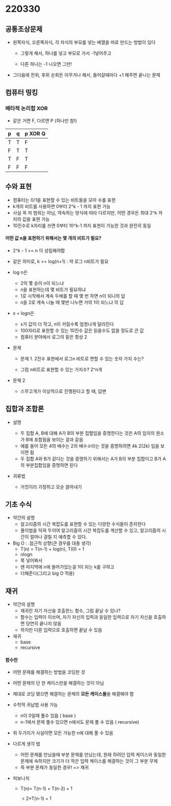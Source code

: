 # 220330

## 공통조상문제

- 왼쪽자식, 오른쪽자식, 각 자식의 부모를 넣는 배열을 따로 만드는 방법이 있다

  - 그렇게 해서, 하나를 넣고 부모로 가서 -1넣어주고

  - 다른 하나는 -1 나오면 그만!

- 그다음에 전위, 후위 순회든 아무거나 해서, 들어갈때마다 +1 해주면 끝나는 문제



## 컴퓨터 띵킹

### 배타적 논리합 XOR

- 같은 거면 F, 다르면 P (하나만 참!)

| p    | q    | p XOR Q |
| ---- | ---- | ------- |
| T    | T    | F       |
| F    | T    | T       |
| T    | F    | T       |
| F    | F    | F       |

## 수와 표현

- 컴퓨터는 0/1을 표현할 수 있는 비트들을 모아 수를 표현
- k개의 비트를 사용하면 0부터 2^k - 1 까지 표현 가능
- 사실 꼭 저 범위는 아님, 약속하는 방식에 따라 다르지만, 어떤 경우든 최대 2^k 까지의 값을 표현 가능
- 10진수로 k자리를 쓰면 0부터 10^k-1 까지 표현이 가능한 것과 완전히 동일



#### 어떤 값 n을 표현하기 위해서는 몇 개의 비트가 필요?

- 2^k - 1 >= n 이 성립해야함
- 같은 의미로, k >= log(n+1) : 약 로그 n비트가 필요



- log n은

  - 2의 몇 승이 n이 되느냐
  - n을 표현하는데 몇 비트가 필요하냐
  - 1로 시작해서 계속 두배를 할 때 몇 번 하면 n이 되니의 답
  - n을 2로 계속 나눌 때 몇번 나누면 거의 1이 되느냐 의 답

- x = logn은

  - x가 값이 더 작고, n이 커질수록 엄청나게 달라진다
  - 100자리로 표한할 수 있는 10진수 값은 읽을수도 없을 정도로 큰 값
  - 컴퓨터 분야에서 로그의 밑은 항상 2 

- 문제

  - 문제 1. 2진수 표현에서 로그n 비트로 편할 수 있는 숫자 가지 수는?

  - 그럼 n비트로 표현할 수 있는 가지수? 2^n개

- 문제 2

  - 스무고개가 이상적으로 진행된다고 할 때, 답변

## 집합과 조합론

- 설명
  - 두 집합 A, B에 대해 A가 B의 부분 집합임을 증명한다는 것은 A의 임의의 원소가 B에 포함됨을 보이는 겉과 같음
  - 예를 들어 모든 4의 배수는 2의 배수ㄹ라는 것을 증명하려면  4k  2(2k) 임을 보이면 됨
  - 두 집합 A와 B가 같다는 것을 증명하기 위해서는 A가 B의 부분 집합이고 B가 A의 부분집합임을 증명하면 된다



- 귀류법
  - 거짓이라 가정하고 모순 끌어내기





## 기초 수식

- 약간의 설명
  - 알고리즘의 시간 복잡도를 표현할 수 있는 다양한 수식들이 존자한다
  - 풀이법을 익혀 두어여 알고리즘의 시간 복잡도를 계산할 수 있고, 알고리즘의 시간이 얼마나 걸릴 지 예측할 수 있다.
- Big O : .점근적 상향(큰 경우를 대충 생각)
  - T(n) = T(n-1) + log(n), T(0) = 1
  - nlogn
  - 쭉 넣어봐서
  - 맨 마지막에 n에 들어가있는걸 1이 되는 k를 구하고
  - 더해준다(그리고 big O 적용)

## 재귀

- 약간의 설명
  - 재귀란 자기 자신을 호출한느 함수, 그럼 끝날 수 있나?
  - 함수는 입력이 이쓰며, 자기 자신의 입력과 동일한 입력으로 자기 자신을 호출하면 당연히 끝나지 않음
  - 하지만 다른 입력으로 호출하면 끝날 수 있음
- 재귀
  - base
  - recursive



#### 함수란

- 어떤 문제를 해결하는 방법을 코딩한 것
- 어떤 문제의 단 한 케이스만을 해결하는 것이 아님
- 제대로 코딩 됐으면 해결하는 문제의 **모든 케이스들**을 해결해야 함
- 수학적 귀납법 사용 가능
  - n이 0일때 풀수 있음 ( base )
  - n-1에서 문제 풀수 있으면 n에서도 문제 풀 수 있음 ( recursive)
- 위 두가지가 사실이면 모든 가능한 n에 대해 풀 수 있음



- 다르게 생각 법

  - 어떤 문제를 만났을때 부분 문제를 만났는데, 원래 하려던 입력 케이스와 동일한 문제에 속하지만 크기가 더 작은 입력 케이스를 해결하는 것이 그 부분 무제
  - 즉 부분 문제가 동일한 경우! => 재귀

- 피보나치

  - T(n)= T(n-1) + T(n-2) + 1

    ​      < 2*T(n-1) + 1











